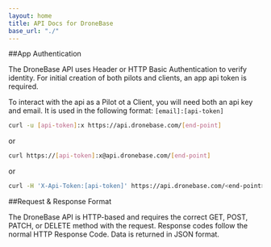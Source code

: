 ```yaml
---
layout: home
title: API Docs for DroneBase
base_url: "./"
---
```


##App Authentication

The DroneBase API uses Header or HTTP Basic Authentication to verify identity. For initial creation of both pilots and clients, an app api token is required.

To interact with the api as a Pilot ot a Client, you will need both an api key and email. It is used in the following format: `[email]:[api-token]`

```bash
curl -u [api-token]:x https://api.dronebase.com/[end-point]
```
or

```bash
curl https://[api-token]:x@api.dronebase.com/[end-point]
```

or

```bash
curl -H 'X-Api-Token:[api-token]' https://api.dronebase.com/<end-point>
```

##Request & Response Format

The DroneBase API is HTTP-based and requires the correct GET, POST, PATCH, or DELETE method with the request. Response codes follow the normal HTTP Response Code. Data is returned in JSON format.